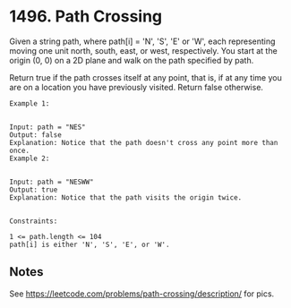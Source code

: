 # 1496. Path Crossing

Given a string path, where path[i] = 'N', 'S', 'E' or 'W', each representing moving one unit north, south, east, or west, respectively. You start at the origin (0, 0) on a 2D plane and walk on the path specified by path.

Return true if the path crosses itself at any point, that is, if at any time you are on a location you have previously visited. Return false otherwise.


```
Example 1:


Input: path = "NES"
Output: false
Explanation: Notice that the path doesn't cross any point more than once.
Example 2:


Input: path = "NESWW"
Output: true
Explanation: Notice that the path visits the origin twice.


Constraints:

1 <= path.length <= 104
path[i] is either 'N', 'S', 'E', or 'W'.
```

## Notes

See https://leetcode.com/problems/path-crossing/description/ for pics.